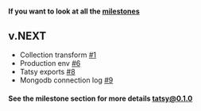 
#### If you want to look at all the [milestones](https://github.com/tsepeti/tatsy/milestones)

## v.NEXT

* Collection transform [#1](https://github.com/tsepeti/tatsy/issues/1)
* Production env [#6](https://github.com/tsepeti/tatsy/issues/6)
* Tatsy exports [#8](https://github.com/tsepeti/tatsy/issues/8)
* Mongodb connection log [#9](https://github.com/tsepeti/tatsy/issues/9)

#### See the milestone section for more details [tatsy@0.1.0](https://github.com/tsepeti/tatsy/milestone/1)
